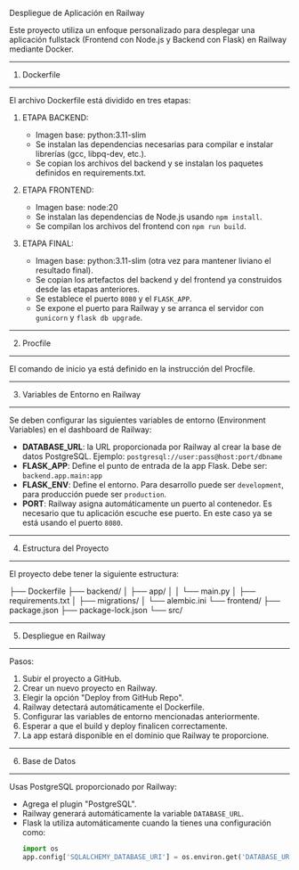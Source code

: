 
Despliegue de Aplicación en Railway


Este proyecto utiliza un enfoque personalizado para desplegar una aplicación fullstack (Frontend con Node.js y Backend con Flask) en Railway mediante Docker.

---

1. Dockerfile

---

El archivo Dockerfile está dividido en tres etapas:

1. ETAPA BACKEND:

   - Imagen base: python:3.11-slim
   - Se instalan las dependencias necesarias para compilar e instalar librerías (gcc, libpq-dev, etc.).
   - Se copian los archivos del backend y se instalan los paquetes definidos en requirements.txt.

2. ETAPA FRONTEND:

   - Imagen base: node:20
   - Se instalan las dependencias de Node.js usando `npm install`.
   - Se compilan los archivos del frontend con `npm run build`.

3. ETAPA FINAL:
   - Imagen base: python:3.11-slim (otra vez para mantener liviano el resultado final).
   - Se copian los artefactos del backend y del frontend ya construidos desde las etapas anteriores.
   - Se establece el puerto `8080` y el `FLASK_APP`.
   - Se expone el puerto para Railway y se arranca el servidor con `gunicorn` y `flask db upgrade`.

---

2. Procfile

---

El comando de inicio ya está definido en la instrucción del Procfile.

---

3. Variables de Entorno en Railway

---

Se deben configurar las siguientes variables de entorno (Environment Variables) en el dashboard de Railway:

- **DATABASE_URL**: la URL proporcionada por Railway al crear la base de datos PostgreSQL. Ejemplo: `postgresql://user:pass@host:port/dbname`
- **FLASK_APP**: Define el punto de entrada de la app Flask. Debe ser: `backend.app.main:app`
- **FLASK_ENV**: Define el entorno. Para desarrollo puede ser `development`, para producción puede ser `production`.
- **PORT**: Railway asigna automáticamente un puerto al contenedor. Es necesario que tu aplicación escuche ese puerto. En este caso ya se está usando el puerto `8080`.

---

4. Estructura del Proyecto

---

El proyecto debe tener la siguiente estructura:

├── Dockerfile
├── backend/
│ ├── app/
│ │ └── main.py
│ ├── requirements.txt
│ ├── migrations/
│ └── alembic.ini
└── frontend/
├── package.json
├── package-lock.json
└── src/

---

5. Despliegue en Railway

---

Pasos:

1. Subir el proyecto a GitHub.
2. Crear un nuevo proyecto en Railway.
3. Elegir la opción "Deploy from GitHub Repo".
4. Railway detectará automáticamente el Dockerfile.
5. Configurar las variables de entorno mencionadas anteriormente.
6. Esperar a que el build y deploy finalicen correctamente.
7. La app estará disponible en el dominio que Railway te proporcione.

---

6. Base de Datos

---

Usas PostgreSQL proporcionado por Railway:

- Agrega el plugin "PostgreSQL".
- Railway generará automáticamente la variable `DATABASE_URL`.
- Flask la utiliza automáticamente cuando la tienes una configuración como:
  ```python
  import os
  app.config['SQLALCHEMY_DATABASE_URI'] = os.environ.get('DATABASE_URL')
  ```
